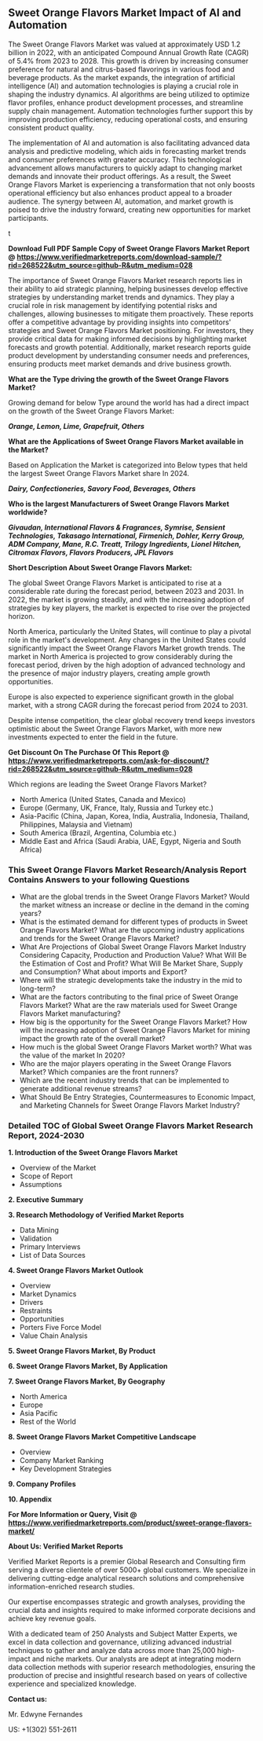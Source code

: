 <h2>Sweet Orange Flavors Market Impact of AI and Automation</h2><p>The Sweet Orange Flavors Market was valued at approximately USD 1.2 billion in 2022, with an anticipated Compound Annual Growth Rate (CAGR) of 5.4% from 2023 to 2028. This growth is driven by increasing consumer preference for natural and citrus-based flavorings in various food and beverage products. As the market expands, the integration of artificial intelligence (AI) and automation technologies is playing a crucial role in shaping the industry dynamics. AI algorithms are being utilized to optimize flavor profiles, enhance product development processes, and streamline supply chain management. Automation technologies further support this by improving production efficiency, reducing operational costs, and ensuring consistent product quality.</p><p>The implementation of AI and automation is also facilitating advanced data analysis and predictive modeling, which aids in forecasting market trends and consumer preferences with greater accuracy. This technological advancement allows manufacturers to quickly adapt to changing market demands and innovate their product offerings. As a result, the Sweet Orange Flavors Market is experiencing a transformation that not only boosts operational efficiency but also enhances product appeal to a broader audience. The synergy between AI, automation, and market growth is poised to drive the industry forward, creating new opportunities for market participants.</p>t</p><p id="" class=""><strong>Download Full PDF Sample Copy of Sweet Orange Flavors Market Report @ <a href="https://www.verifiedmarketreports.com/download-sample/?rid=268522&utm_source=github-R&utm_medium=028" target="_blank">https://www.verifiedmarketreports.com/download-sample/?rid=268522&utm_source=github-R&utm_medium=028</a></strong></p><p>The importance of&nbsp;Sweet Orange Flavors Market research reports lies in their ability to aid strategic planning, helping businesses develop effective strategies by understanding market trends and dynamics. They play a crucial role in risk management by identifying potential risks and challenges, allowing businesses to mitigate them proactively. These reports offer a competitive advantage by providing insights into competitors' strategies and Sweet Orange Flavors Market positioning. For investors, they provide critical data for making informed decisions by highlighting market forecasts and growth potential. Additionally, market research reports guide product development by understanding consumer needs and preferences, ensuring products meet market demands and drive business growth.</p><p><strong>What are the&nbsp;Type driving the growth of the Sweet Orange Flavors Market?</strong></p><p id="" class="">Growing demand for below Type around the world has had a direct impact on the growth of the Sweet Orange Flavors Market:</p><em><strong>Orange, Lemon, Lime, Grapefruit, Others</strong></em></p><strong>What are the&nbsp;Applications&nbsp;of Sweet Orange Flavors Market available in the Market?</strong></p><p id="" class="">Based on Application the Market is categorized into Below types that held the largest Sweet Orange Flavors Market share In 2024.</p><em><strong>Dairy, Confectioneries, Savory Food, Beverages, Others</strong></em></p><strong>Who is the largest Manufacturers of Sweet Orange Flavors Market worldwide?</strong></p><p><em><strong>Givaudan, International Flavors & Fragrances, Symrise, Sensient Technologies, Takasago International, Firmenich, Dohler, Kerry Group, ADM Company, Mane, R.C. Treatt, Trilogy Ingredients, Lionel Hitchen, Citromax Flavors, Flavors Producers, JPL Flavors</strong></em></p><p id="" class=""><strong>Short Description About Sweet Orange Flavors Market:</strong></p><p>The global Sweet Orange Flavors Market is anticipated to rise at a considerable rate during the forecast period, between 2023 and 2031. In 2022, the market is growing steadily, and with the increasing adoption of strategies by key players, the market is expected to rise over the projected horizon.</p><p>North America, particularly the United States, will continue to play a pivotal role in the market's development. Any changes in the United States could significantly impact the Sweet Orange Flavors Market growth trends. The market in North America is projected to grow considerably during the forecast period, driven by the high adoption of advanced technology and the presence of major industry players, creating ample growth opportunities.</p><p>Europe is also expected to experience significant growth in the global market, with a strong CAGR during the forecast period from 2024 to 2031.</p><p>Despite intense competition, the clear global recovery trend keeps investors optimistic about the Sweet Orange Flavors Market, with more new investments expected to enter the field in the future.</p><p id="" class=""><strong>Get Discount On The Purchase Of This Report @ <a href="https://www.verifiedmarketreports.com/ask-for-discount/?rid=268522&utm_source=github-R&utm_medium=028" target="_blank">https://www.verifiedmarketreports.com/ask-for-discount/?rid=268522&utm_source=github-R&utm_medium=028</a></strong></p>Which regions are leading the Sweet Orange Flavors Market?</p><ul><li>North America (United States, Canada and Mexico)</li><li>Europe (Germany, UK, France, Italy, Russia and Turkey etc.)</li><li>Asia-Pacific (China, Japan, Korea, India, Australia, Indonesia, Thailand, Philippines, Malaysia and Vietnam)</li><li>South America (Brazil, Argentina, Columbia etc.)</li><li>Middle East and Africa (Saudi Arabia, UAE, Egypt, Nigeria and South Africa)</li></ul><h3 id="" class="">This Sweet Orange Flavors Market Research/Analysis Report Contains Answers to your following Questions</h3><ul><li>What are the global trends in the Sweet Orange Flavors Market? Would the market witness an increase or decline in the demand in the coming years?</li><li>What is the estimated demand for different types of products in Sweet Orange Flavors Market? What are the upcoming industry applications and trends for the Sweet Orange Flavors Market?</li><li>What Are Projections of Global Sweet Orange Flavors Market Industry Considering Capacity, Production and Production Value? What Will Be the Estimation of Cost and Profit? What Will Be Market Share, Supply and Consumption? What about imports and Export?</li><li>Where will the strategic developments take the industry in the mid to long-term?</li><li>What are the factors contributing to the final price of Sweet Orange Flavors Market? What are the raw materials used for Sweet Orange Flavors Market manufacturing?</li><li>How big is the opportunity for the Sweet Orange Flavors Market? How will the increasing adoption of Sweet Orange Flavors Market for mining impact the growth rate of the overall market?</li><li>How much is the global Sweet Orange Flavors Market worth? What was the value of the market In 2020?</li><li>Who are the major players operating in the Sweet Orange Flavors Market? Which companies are the front runners?</li><li>Which are the recent industry trends that can be implemented to generate additional revenue streams?</li><li>What Should Be Entry Strategies, Countermeasures to Economic Impact, and Marketing Channels for Sweet Orange Flavors Market Industry?</li></ul><h3 id="" class="">Detailed TOC of Global Sweet Orange Flavors Market Research Report, 2024-2030</h3><p id="" class=""><strong>1. Introduction of the Sweet Orange Flavors Market</strong></p><ul><li>Overview of the Market</li><li>Scope of Report</li><li>Assumptions</li></ul><p id="" class=""><strong>2. Executive Summary</strong></p><p id="" class=""><strong>3. Research Methodology of Verified Market Reports</strong></p><ul><li>Data Mining</li><li>Validation</li><li>Primary Interviews</li><li>List of Data Sources</li></ul><p id="" class=""><strong>4. Sweet Orange Flavors Market Outlook</strong></p><ul><li>Overview</li><li>Market Dynamics</li><li>Drivers</li><li>Restraints</li><li>Opportunities</li><li>Porters Five Force Model</li><li>Value Chain Analysis</li></ul><p id="" class=""><strong>5. Sweet Orange Flavors Market, By Product</strong></p><p id="" class=""><strong>6. Sweet Orange Flavors Market, By Application</strong></p><p id="" class=""><strong>7. Sweet Orange Flavors Market, By Geography</strong></p><ul><li>North America</li><li>Europe</li><li>Asia Pacific</li><li>Rest of the World</li></ul><p id="" class=""><strong>8. Sweet Orange Flavors Market Competitive Landscape</strong></p><ul><li>Overview</li><li>Company Market Ranking</li><li>Key Development Strategies</li></ul><p id="" class=""><strong>9. Company Profiles</strong></p><p id="" class=""><strong>10. Appendix</strong></p><p id="" class=""><strong>For More Information or Query, Visit @ <a href="https://www.verifiedmarketreports.com/product/sweet-orange-flavors-market/" target="_blank">https://www.verifiedmarketreports.com/product/sweet-orange-flavors-market/</a></strong></p><p id="" class=""><strong>About Us: Verified Market Reports</strong></p><p id="" class="">Verified Market Reports is a premier Global Research and Consulting firm serving a diverse clientele of over 5000+ global customers. We specialize in delivering cutting-edge analytical research solutions and comprehensive information-enriched research studies.</p><p id="" class="">Our expertise encompasses strategic and growth analyses, providing the crucial data and insights required to make informed corporate decisions and achieve key revenue goals.</p><p id="" class="">With a dedicated team of 250 Analysts and Subject Matter Experts, we excel in data collection and governance, utilizing advanced industrial techniques to gather and analyze data across more than 25,000 high-impact and niche markets. Our analysts are adept at integrating modern data collection methods with superior research methodologies, ensuring the production of precise and insightful research based on years of collective experience and specialized knowledge.</p><p id="" class=""><strong>Contact us:</strong></p><p id="" class="">Mr. Edwyne Fernandes</p><p id="" class="">US: +1(302) 551-2611</p>